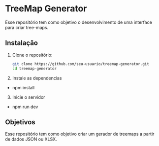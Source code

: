 # TreeMap Generator

Esse repositório tem como objetivo o desenvolvimento de uma interface para criar tree-maps.

## Instalação

1. Clone o repositório:
   ```sh
   git clone https://github.com/seu-usuario/treemap-generator.git
   cd treemap-generator

2. Instale as dependencias
- npm install

3. Inicie o servidor
- npm run dev

## Objetivos

Esse repositório tem como objetivo criar um gerador de treemaps a partir de dados JSON ou XLSX.

